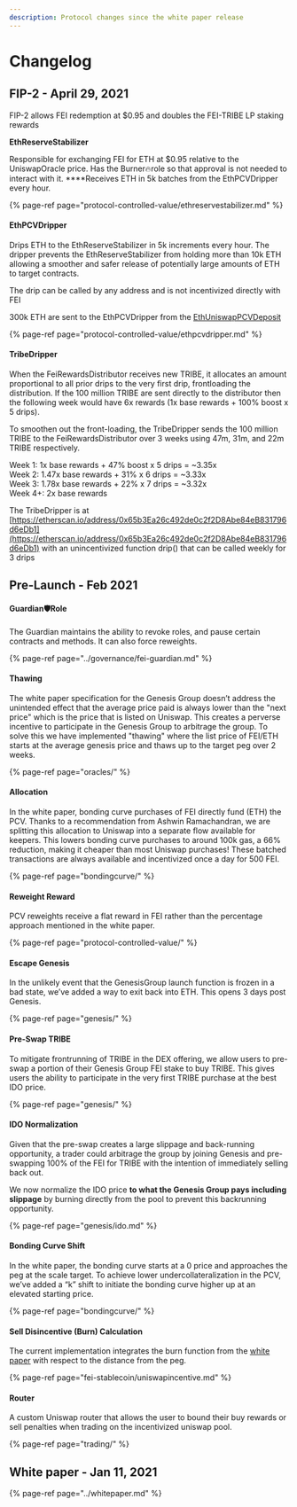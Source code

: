 ```yaml
---
description: Protocol changes since the white paper release
---
```


# Changelog

## FIP-2 - April 29, 2021

FIP-2 allows FEI redemption at $0.95 and doubles the FEI-TRIBE LP staking rewards

**EthReserveStabilizer**

Responsible for exchanging FEI for ETH at $0.95 relative to the UniswapOracle price. Has the Burner🔥role so that approval is not needed to interact with it. ****Receives ETH in 5k batches from the EthPCVDripper every hour. 

{% page-ref page="protocol-controlled-value/ethreservestabilizer.md" %}

#### EthPCVDripper

Drips ETH to the EthReserveStabilizer in 5k increments every hour. The dripper prevents the EthReserveStabilizer from holding more than 10k ETH allowing a smoother and safer release of potentially large amounts of ETH to target contracts.

The drip can be called by any address and is not incentivized directly with FEI

300k ETH are sent to the EthPCVDripper from the [EthUniswapPCVDeposit](protocol-controlled-value/ethuniswappcvdeposit.md)

{% page-ref page="protocol-controlled-value/ethpcvdripper.md" %}

#### TribeDripper

When the FeiRewardsDistributor receives new TRIBE, it allocates an amount proportional to all prior drips to the very first drip, frontloading the distribution. If the 100 million TRIBE are sent directly to the distributor then the following week would have 6x rewards \(1x base rewards + 100% boost x 5 drips\).

To smoothen out the front-loading, the TribeDripper sends the 100 million TRIBE to the FeiRewardsDistributor over 3 weeks using 47m, 31m, and 22m TRIBE respectively.

Week 1: 1x base rewards + 47% boost x 5 drips = ~3.35x  
Week 2: 1.47x base rewards + 31% x 6 drips = ~3.33x  
Week 3: 1.78x base rewards + 22% x 7 drips = ~3.32x  
Week 4+: 2x base rewards

The TribeDripper is at [https://etherscan.io/address/0x65b3Ea26c492de0c2f2D8Abe84eB831796d6eDb1](https://etherscan.io/address/0x65b3Ea26c492de0c2f2D8Abe84eB831796d6eDb1) with an unincentivized function drip\(\) that can be called weekly for 3 drips

## Pre-Launch - Feb 2021

#### Guardian🛡Role 

The Guardian maintains the ability to revoke roles, and pause certain contracts and methods. It can also force reweights.

{% page-ref page="../governance/fei-guardian.md" %}

#### Thawing

The white paper specification for the Genesis Group doesn’t address the unintended effect that the average price paid is always lower than the "next price" which is the price that is listed on Uniswap. This creates a perverse incentive to participate in the Genesis Group to arbitrage the group. To solve this we have implemented "thawing" where the list price of FEI/ETH starts at the average genesis price and thaws up to the target peg over 2 weeks.

{% page-ref page="oracles/" %}

#### Allocation

In the white paper, bonding curve purchases of FEI directly fund \(ETH\) the PCV. Thanks to a recommendation from Ashwin Ramachandran, we are splitting this allocation to Uniswap into a separate flow available for keepers. This lowers bonding curve purchases to around 100k gas, a 66% reduction, making it cheaper than most Uniswap purchases! These batched transactions are always available and incentivized once a day for 500 FEI.

{% page-ref page="bondingcurve/" %}

#### Reweight Reward

PCV reweights receive a flat reward in FEI rather than the percentage approach mentioned in the white paper.

{% page-ref page="protocol-controlled-value/" %}

#### Escape Genesis

In the unlikely event that the GenesisGroup launch function is frozen in a bad state, we’ve added a way to exit back into ETH. This opens 3 days post Genesis.

{% page-ref page="genesis/" %}

#### Pre-Swap TRIBE

To mitigate frontrunning of TRIBE in the DEX offering, we allow users to pre-swap a portion of their Genesis Group FEI stake to buy TRIBE. This gives users the ability to participate in the very first TRIBE purchase at the best IDO price.

{% page-ref page="genesis/" %}

#### IDO Normalization

Given that the pre-swap creates a large slippage and back-running opportunity, a trader could arbitrage the group by joining Genesis and pre-swapping 100% of the FEI for TRIBE with the intention of immediately selling back out.

We now normalize the IDO price **to what the Genesis Group pays including slippage** by burning directly from the pool to prevent this backrunning opportunity.

{% page-ref page="genesis/ido.md" %}

#### Bonding Curve Shift

In the white paper, the bonding curve starts at a 0 price and approaches the peg at the scale target. To achieve lower undercollateralization in the PCV, we’ve added a “k” shift to initiate the bonding curve higher up at an elevated starting price.

{% page-ref page="bondingcurve/" %}

#### Sell Disincentive \(Burn\) Calculation

The current implementation integrates the burn function from the [white paper](../whitepaper.md) with respect to the distance from the peg.

{% page-ref page="fei-stablecoin/uniswapincentive.md" %}

#### Router

A custom Uniswap router that allows the user to bound their buy rewards or sell penalties when trading on the incentivized uniswap pool.

{% page-ref page="trading/" %}

## White paper - Jan 11, 2021

{% page-ref page="../whitepaper.md" %}



